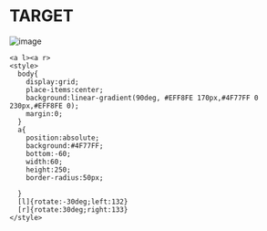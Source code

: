 # TARGET

![image](https://github.com/gaschneider/cssbattle/assets/16023844/abab334f-5b2a-4545-9597-96a95fdf5152)

```
<a l><a r>
<style>
  body{
    display:grid;
    place-items:center;
    background:linear-gradient(90deg, #EFF8FE 170px,#4F77FF 0 230px,#EFF8FE 0);
    margin:0;
  }
  a{
    position:absolute;
    background:#4F77FF;
    bottom:-60;
    width:60;
    height:250;
    border-radius:50px;
    
  }
  [l]{rotate:-30deg;left:132}
  [r]{rotate:30deg;right:133}
</style>
```
